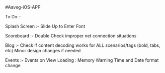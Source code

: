 #Aaveg-iOS-APP

To Do :-

Splash Screen :-
    Slide Up to Enter Font

Scoreboard :- 
	Double Check improper net connection situations

Blog :-
	Check if content decoding works for ALL scenarios/tags (bold, tabs, etc)
	Minor design changes if needed

Events :-
    Events on View Loading : Memory Warning
    Time and Date format change
